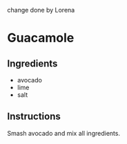 change done by Lorena
# Guacamole
## Ingredients
* avocado
* lime
* salt
## Instructions
Smash avocado and mix all ingredients.
